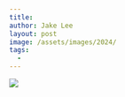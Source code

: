 ```yaml
---
title:
author: Jake Lee
layout: post
image: /assets/images/2024/
tags:
  -
---
```


[![](/assets/images/2024/example-thumbnail.png)](/assets/images/2024/example.png)
